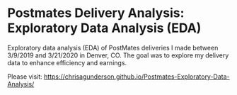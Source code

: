# Postmates Delivery Analysis: Exploratory Data Analysis (EDA)

Exploratory data analysis (EDA) of PostMates deliveries I made between 3/9/2019 and 3/21/2020 in Denver, CO. The goal was to explore my delivery data to enhance efficiency and earnings.

Please visit: https://chrisagunderson.github.io/Postmates-Exploratory-Data-Analysis/
